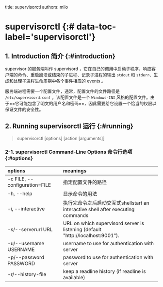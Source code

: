 title: supervisorctl
authors: milo

# supervisorctl {:# data-toc-label='supervisorctl'}

## 1. Introduction 简介 {:#introduction}
supervisor 的服务端叫作 supervisord ，它在自己的调用中启动子程序、响应客户端的命令、重启崩溃或结束的子进程、记录子进程的输出 `stdout` 和 `stderr`、生成和处理子进程生命周期中各个事件相应的 events 。<br/>

服务端进程需要一个配置文件，通常，配置文件的文件路径是 `/etc/supervisord.conf` 。该配置文件是一个 `Windows-INI` 风格的配置文件。由于==它可能包含了明文的用户名和密码==，因此需要给它设置一个恰当的权限以保证文件的安全性。<br/>


## 2. Running supervisorctl 运行 {:#running}
> supervisorctl [options] [action [arguments]]

### 2-1. supervisorctl Command-Line Options 命令行选项 {:#options}
options                             |   meanings
:-                                  |   :-
-c FILE, --configuration=FILE       |   指定配置文件的路径
-h, --help                          |   显示命令的用法
-i, --interactive                   |   执行完命令之后启动交互式shellstart an interactive shell after executing commands
-s/--serverurl URL                  |   URL on which supervisord server is listening (default "http://localhost:9001").
-u/--username USERNAME              |   username to use for authentication with server
-p/--password PASSWORD              |   password to use for authentication with server
-r/--history-file                   |   keep a readline history (if readline is available)
